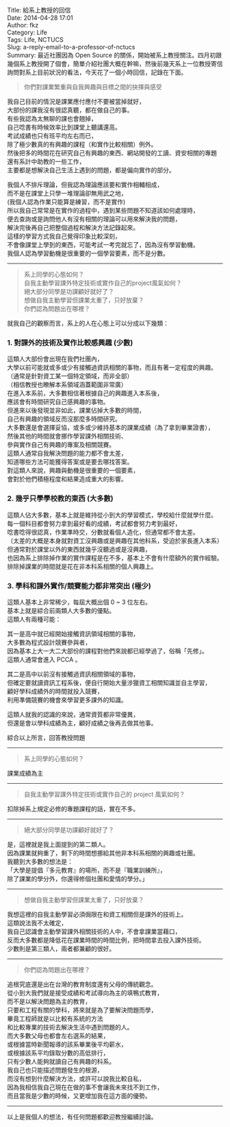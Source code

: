 Title: 給系上教授的回信  
Date: 2014-04-28 17:01  
Author: fkz  
Category: Life  
Tags: Life, NCTUCS  
Slug: a-reply-email-to-a-professor-of-nctucs  
Summary: 最近社團因為 Open Source 的關係，開始被系上教授關注。四月初跟幾個系上教授開了個會，簡單介紹社團大概在幹嘛，然後前幾天系上一位教授寄信詢問對系上目前狀況的看法，今天花了一個小時回信，記錄在下面。  
  
  
> 你們對課業繁重與自我興趣與目標之間的抉擇與感受  
  
我自己目前的情況是課業應付應付不要被當掉就好，  
大部份的課我沒有很認真聽，都在做自己的事。  
有些我認為太無聊的課也會翹掉，  
自己唸書有時候效率比到課堂上聽講還高。  
考試成績也只有班平均左右而已，  
除了極少數真的有興趣的課程（和實作比較相關）例外。  
然後把多的時間花在研究自己有興趣的東西、網站開發的工讀、資安相關的專題  
還有系計中助教的一些工作，  
主要都是想解決自己生活上遇到的問題，都是偏向實作的部分。  
  
我個人不排斥理論，但我認為理論應該要和實作相輔相成，  
而不是在課堂上只學一堆理論卻無用武之地，  
(我個人認為作業只能算是練習，而不是實作)  
所以我自己常常是在實作的過程中，遇到某些問題不知道該如何處理時，  
便去查詢或是詢問他人有沒有相關的理論可以用來解決我的問題，  
解決完後再自己把整個過程和解決方法記錄起來。  
這樣的學習方式我自己覺得印象比較深刻，  
不會像課堂上學到的東西，可能考試一考完就忘了，因為沒有學習動機。  
我個人認為學習動機是很重要的一個學習要素，而不是分數。  
  
---  
  
> 系上同學的心態如何？  
> 自我主動學習課外特定技術或實作自己的project風氣如何？  
> 絕大部分同學是功課顧好就好了？  
> 想做自我主動學習但課業太重了，只好放棄？  
> 你們認為問題出在哪裡？  
  
就我自己的觀察而言，系上的人在心態上可以分成以下幾類：  
  
### 1. 對課外的技術及實作比較感興趣 (少數)  
這類人大部份會出現在我們社團內，  
大學以前可能就或多或少有接觸過資訊相關的事物，而且有著一定程度的興趣。  
（通常是針對資工某一個特定領域，而非全部）  
（相信教授也瞭解本系領域涵蓋範圍非常廣）  
在進入本系前，大多數相信著根據自己的興趣進入本系後，  
應該會有時間研究自己感興趣的事物。  
但進來以後發現並非如此，課業佔掉大多數的時間，  
自己有興趣的領域反而沒那麼多時間研究。  
大多數還是會選擇妥協，或多或少維持基本的課業成績（為了拿到畢業證書），  
然後其他的時間就會挪作學習課外相關技術、  
參與實作自己有興趣的專案及相關競賽。  
這類人通常自我解決問題的能力都不會太差，  
知道哪些方法可能獲得答案或是要去哪找答案。  
對這類人來說，興趣與動機是很重要的一個要素，  
會對於他們積極程度和結果造成重大的影響。  
  
### 2. 幾乎只學學校教的東西 (大多數)  
這類人佔大多數，基本上就是維持從小到大的學習模式，學校給什麼就學什麼。  
每一個科目都會努力拿到最好看的成績，考試都會努力考到最好，  
唸書唸得很認真，作業準時交，分數就看個人造化，但通常都不會太差。  
（太差的大概是本身就對資工沒興趣或是興趣在其他科系，受迫於家長進入本系）  
但通常對於課堂以外的東西就幾乎沒聽過或是沒興趣，  
也因為系上排除掉作業的實作課程是在不多，基本上不會有什麼額外的實作經驗。  
排除掉課業的時間就是花在非本科系相關的個人興趣上。  
  
### 3. 學科和課外實作/競賽能力都非常突出 (極少)  
這類人基本上非常稀少，每屆大概出個 0 ~ 3 位左右。  
基本上就是綜合前兩類人大多數的優點。  
這類人有兩種可能：  
  
其一是高中就已經開始接觸資訊領域相關的事物，  
大多數為程式設計競賽參與者，  
因為基本上大一大二大部份的課程對他們來說都已經學過了，俗稱「先修」。  
這類人通常會進入 PCCA 。  
  
其二是高中以前沒有接觸過資訊相關領域的事物，  
但確定要就讀資訊工程系後，便自行開始大量涉獵資工相關知識並自主學習，  
顧好學科成績外的時間就投入競賽，  
利用準備競賽的機會來學習更多課外的知識。  
  
這類人就我的認識的來說，通常資質都非常優異，  
但還是會以學科成績為主，顧好成績之後再去做其他事。  
  
綜合以上所言，回答教授問題  
  
---  
  
> 系上同學的心態如何？  
  
課業成績為主  
  
---  
  
> 自我主動學習課外特定技術或實作自己的 project 風氣如何？  
  
扣除掉系上規定必修的專題課程的話，實在不多。  
  
---  
  
> 絕大部分同學是功課顧好就好了？  
  
是，這裡就是我上面提到的第二類人。  
因為課業就夠重了，剩下的時間想挪給其他非本科系相關的興趣或社團。  
我聽到大多數的想法是：  
「大學是提倡『多元教育』的場所，而不是『職業訓練所』，  
除了課業的學分外，你還得修個社團和愛情的學分。」  
  
---  
  
> 想做自我主動學習但課業太重了，只好放棄？  
  
我想這裡的自我主動學習必須侷限在和資工相關但是課外的技術上。  
這類說法我不太確定，  
我自己認識會主動學習課外相關技術的人中，不會拿課業當藉口，  
反而大多數都是降低花在課業時間的時間比例，把時間拿去投入課外技術。  
少數則是第三類人，兩者都兼顧的很好。  
  
---  
  
> 你們認為問題出在哪裡？  
  
追根究底還是出在台灣的教育制度還有父母的傳統觀念。  
從小到大我們就是接受成績和考試導向為主的填鴨式教育，  
而不是以解決問題為主的教育，  
只要和工程有關的學科，將來就是為了要解決問題而學，  
畢竟工程師就是以比較有系統的方法  
和比較專業的技術去解決生活中遇到問題的人。  
而大多數父母也都會左右選系的結果，  
或根據當時新聞報導的該系畢業後平均薪水，  
或根據該系平均錄取分數的高低排行，  
只有少數人能夠就讀自己有興趣的科系。  
我自己也只能描述問題發生的根源，  
而沒有想到什麼解決方法，或許可以說我比較自私，  
因為我相信我自己現在在做的事不會讓我未來找不到工作，  
而且當我是少數的時候，又更增加我在這方面的優勢。  
  
---  
  
以上是我個人的想法，有任何問題都歡迎教授繼續討論。  
